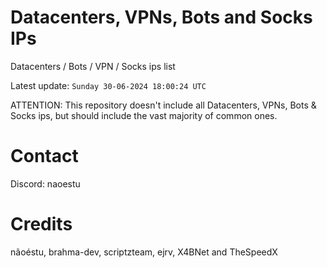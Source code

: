# Datacenters, VPNs, Bots and Socks IPs
 
Datacenters / Bots / VPN / Socks ips list

Latest update: `Sunday 30-06-2024 18:00:24 UTC` 

ATTENTION: This repository doesn't include all Datacenters, VPNs, Bots & Socks ips, 
but should include the vast majority of common ones.

# Contact
Discord: naoestu

# Credits
nãoéstu, brahma-dev, scriptzteam, ejrv, X4BNet and TheSpeedX
